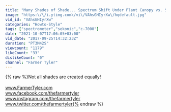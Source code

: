 ```yaml
---
title: "Many Shades of Shade... Spectrum Shift Under Plant Canopy vs. Shade Cloth"
image: "https:\/\/i.ytimg.com\/vi\/VAhsGHIyrXw\/hqdefault.jpg"
vid_id: "VAhsGHIyrXw"
categories: "Howto-Style"
tags: ["spectrometer","sekonic","c-7000"]
date: "2021-10-07T17:06:05+03:00"
vid_date: "2017-09-25T14:32:23Z"
duration: "PT3M42S"
viewcount: "1179"
likeCount: "33"
dislikeCount: "0"
channel: "Farmer Tyler"
---
```

{% raw %}Not all shades are created equally! <br /><br />www.FarmerTyler.com<br />www.facebook.com/thefarmertyler<br />www.instagram.com/thefarmertyler<br />www.twitter.com/thefarmertyler{% endraw %}
